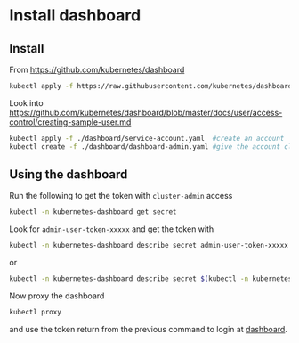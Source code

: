 # Install dashboard

## Install

From <https://github.com/kubernetes/dashboard>

```bash
kubectl apply -f https://raw.githubusercontent.com/kubernetes/dashboard/v2.0.0-beta4/aio/deploy/recommended.yaml
```

Look into <https://github.com/kubernetes/dashboard/blob/master/docs/user/access-control/creating-sample-user.md>

```bash
kubectl apply -f ./dashboard/service-account.yaml  #create an account
kubectl create -f ./dashboard/dashboard-admin.yaml #give the account cluster-admin access
```

## Using the dashboard

Run the following to get the token with `cluster-admin` access

```bash
kubectl -n kubernetes-dashboard get secret
```

Look for `admin-user-token-xxxxx` and get the token with

```bash
kubectl -n kubernetes-dashboard describe secret admin-user-token-xxxxx
```

or

```bash
kubectl -n kubernetes-dashboard describe secret $(kubectl -n kubernetes-dashboard get secret | grep admin-user | awk '{print $1}')
```

Now proxy the dashboard

```bash
kubectl proxy
```

and use the token return from the previous command to login at [dashboard](  http://localhost:8001/api/v1/namespaces/kubernetes-dashboard/services/https:kubernetes-dashboard:/proxy/ ).
